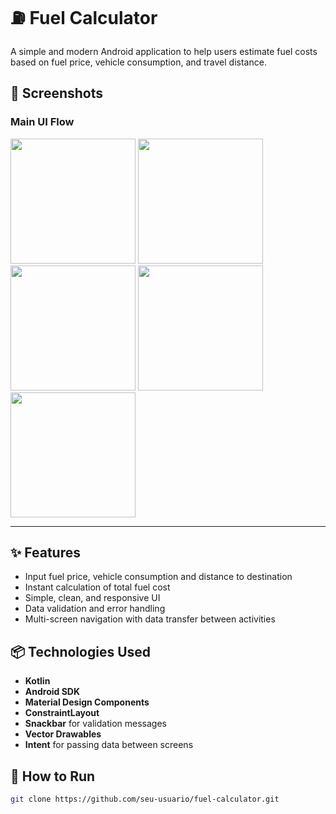 # ⛽ Fuel Calculator

A simple and modern Android application to help users estimate fuel costs based on fuel price, vehicle consumption, and travel distance.

## 📱 Screenshots

### Main UI Flow

<p float="left">
  <img src="https://github.com/user-attachments/assets/e2b6cf3c-84d8-4a5a-9f60-1d3c4924356e" width="200" />
  <img src="https://github.com/user-attachments/assets/dbc650a1-a729-4ae3-b2c4-89b6c1304b7d" width="200" />
  <img src="https://github.com/user-attachments/assets/11d805fa-0d63-4e37-9935-b9d199c93faf" width="200" />
  <img src="https://github.com/user-attachments/assets/fbd25b70-5875-4448-a9d2-9e78df8a22b9" width="200" />
  <img src="https://github.com/user-attachments/assets/0731f733-aaf7-46e5-8ef3-b3806047f017" width="200" />
</p>

---

## ✨ Features

- Input fuel price, vehicle consumption and distance to destination  
- Instant calculation of total fuel cost  
- Simple, clean, and responsive UI  
- Data validation and error handling  
- Multi-screen navigation with data transfer between activities

## 📦 Technologies Used

- **Kotlin**  
- **Android SDK**  
- **Material Design Components**  
- **ConstraintLayout**  
- **Snackbar** for validation messages  
- **Vector Drawables**  
- **Intent** for passing data between screens

## 🚀 How to Run

```bash
git clone https://github.com/seu-usuario/fuel-calculator.git
